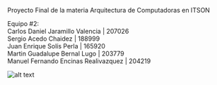 Proyecto Final de la materia Arquitectura de Computadoras en ITSON

Equipo #2:<br>
Carlos Daniel Jaramillo Valencia | 207026<br>
Sergio Acedo Chaidez | 188999<br>
Juan Enrique Solís Perla | 165920<br>
Martin Guadalupe Bernal Lugo | 203779<br>
Manuel Fernando Encinas Realivazquez | 204219<br>

![alt text](https://i.imgur.com/vBwDvux.png)
